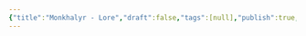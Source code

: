 ```yaml
---
{"title":"Monkhalyr - Lore","draft":false,"tags":[null],"publish":true,"race":null,"culture":null,"path":"2. The Races/The Monkhalyr/Monkhalyr - Lore.md","permalink":"/2-the-races/the-monkhalyr/monkhalyr-lore/","PassFrontmatter":true}
---
```

